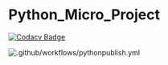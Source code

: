 # Python_Micro_Project

[![Codacy Badge](https://app.codacy.com/project/badge/Grade/caeb020014a84f56b7f15a32c405ad74)](https://www.codacy.com/gh/99002593/Python_Micro_Project/dashboard?utm_source=github.com&amp;utm_medium=referral&amp;utm_content=99002593/Python_Micro_Project&amp;utm_campaign=Badge_Grade)


![.github/workflows/pythonpublish.yml](https://github.com/99002593/Python_Micro_Project/workflows/.github/workflows/pythonpublish.yml/badge.svg?branch=main)

